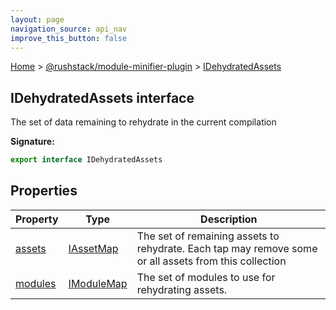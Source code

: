 ```yaml
---
layout: page
navigation_source: api_nav
improve_this_button: false
---
```



[Home](./index.md) &gt; [@rushstack/module-minifier-plugin](./module-minifier-plugin.md) &gt; [IDehydratedAssets](./module-minifier-plugin.idehydratedassets.md)

## IDehydratedAssets interface

The set of data remaining to rehydrate in the current compilation

<b>Signature:</b>

```typescript
export interface IDehydratedAssets
```

## Properties

|  Property | Type | Description |
|  --- | --- | --- |
|  [assets](./module-minifier-plugin.idehydratedassets.assets.md) | [IAssetMap](./module-minifier-plugin.iassetmap.md) | The set of remaining assets to rehydrate. Each tap may remove some or all assets from this collection |
|  [modules](./module-minifier-plugin.idehydratedassets.modules.md) | [IModuleMap](./module-minifier-plugin.imodulemap.md) | The set of modules to use for rehydrating assets. |
